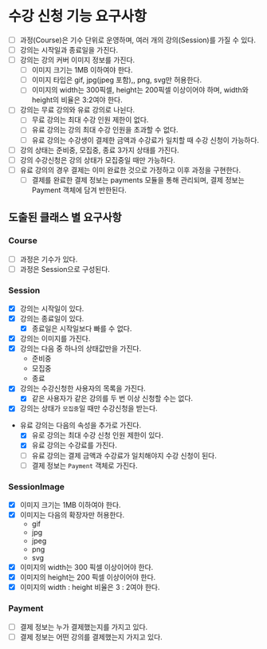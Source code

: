 # 수강 신청 기능 요구사항

- [ ] 과정(Course)은 기수 단위로 운영하며, 여러 개의 강의(Session)를 가질 수 있다.
- [ ] 강의는 시작일과 종료일을 가진다.
- [ ] 강의는 강의 커버 이미지 정보를 가진다.
  - [ ] 이미지 크기는 1MB 이하여야 한다.
  - [ ] 이미지 타입은 gif, jpg(jpeg 포함),, png, svg만 허용한다.
  - [ ] 이미지의 width는 300픽셀, height는 200픽셀 이상이어야 하며, width와 height의 비율은 3:2여야 한다.
- [ ] 강의는 무료 강의와 유료 강의로 나뉜다.
  - [ ] 무료 강의는 최대 수강 인원 제한이 없다.
  - [ ] 유료 강의는 강의 최대 수강 인원을 초과할 수 없다.
  - [ ] 유료 강의는 수강생이 결제한 금액과 수강료가 일치할 때 수강 신청이 가능하다.
- [ ] 강의 상태는 준비중, 모집중, 종료 3가지 상태를 가진다.
- [ ] 강의 수강신청은 강의 상태가 모집중일 때만 가능하다.
- [ ] 유료 강의의 경우 결제는 이미 완료한 것으로 가정하고 이후 과정을 구현한다.
  - [ ] 결제를 완료한 결제 정보는 payments 모듈을 통해 관리되며, 결제 정보는 Payment 객체에 담겨 반한된다.

## 도출된 클래스 별 요구사항
### Course
- [ ] 과정은 기수가 있다.
- [ ] 과정은 Session으로 구성된다.

### Session
- [x] 강의는 시작일이 있다.
- [x] 강의는 종료일이 있다.
  - [x] 종료일은 시작일보다 빠를 수 없다.
- [x] 강의는 이미지를 가진다.
- [x] 강의는 다음 중 하나의 상태값만을 가진다.
  - 준비중
  - 모집중
  - 종료
- [x] 강의는 수강신청한 사용자의 목록을 가진다.
  - [x] 같은 사용자가 같은 강의를 두 번 이상 신청할 수는 없다.
- [x] 강의는 상태가 `모집중`일 때만 수강신청을 받는다.
- 유료 강의는 다음의 속성을 추가로 가진다.
  - [x] 유로 강의는 최대 수강 신청 인원 제한이 있다.
  - [x] 유료 강의는 수강료를 가진다.
  - [ ] 유료 강의는 결제 금액과 수강료가 일치해야지 수강 신청이 된다.
  - [ ] 결제 정보는 `Payment` 객체로 가진다.

### SessionImage
- [x] 이미지 크기는 1MB 이하여야 한다.
- [x] 이미지는 다음의 확장자만 허용한다.
  - gif
  - jpg
  - jpeg
  - png
  - svg
- [x] 이미지의 width는 300 픽셀 이상이어야 한다.
- [x] 이미지의 height는 200 픽셀 이상이어야 한다.
- [x] 이미지의 width : height 비율은 3 : 2여야 한다.

### Payment
- [ ] 결제 정보는 누가 결제했는지를 가지고 있다.
- [ ] 결제 정보는 어떤 강의를 결제했는지 가지고 있다.